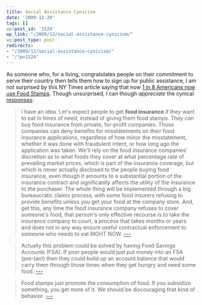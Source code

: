 ```yaml
---
title: Social Assistance Cynicism
date: '2009-12-20'
tags: []
wp:post_id: '1524'
wp_link: "/2009/12/social-assistance-cynicism/"
wp:post_type: post
redirects:
- "/2009/12/social-assistance-cynicism/"
- "/?p=1524"
---
```


As someone who, for a living, congratulates people on their commitment to serve their country then tells them how to sign up for public assistance, I am not surprised by this NY Times article saying that now [1 in 8 Americans now use Food Stamps](http://www.nytimes.com/2009/11/29/us/29foodstamps.html). Though unsurprised, I can though _appreciate_ the cynical [responses](http://www.reddit.com/r/politics/comments/a98b7/food_stamps_now_feed_1_in_8_americans_and_1_in_4/):

> I have an idea. Let's expect people to get **food insurance** if they want to eat in times of need, instead of giving them food stamps. They can buy food insurance from private, for-profit companies. Those companies can deny benefits for misstatements on their food insurance applications, regardless of how minor the misstatement, whether it was done with fraudulent intent, or how long ago the application was taken. We'll rely on the food insurance companies' discretion as to what foods they cover at what percentage rate of prevailing market prices, which is part of the insurance coverage, but which is never actually disclosed to the people buying food insurance, even though it amounts to a substantial portion of the insurance contract and significantly affects the utility of the insurance to the purchaser. The whole thing will be implemented through a big bureaucratic claims process, with some food insurers refusing to provide benefits unless you get your food at the company store. And, get this, any time the food insurance company refuses to cover someone's food, that person's only effective recourse is to take the insurance company to court, a process that takes months or years and does not in any way ensure useful contractual enforcement to someone who needs to eat RIGHT NOW. [---](http://www.reddit.com/r/politics/comments/a98b7/food_stamps_now_feed_1_in_8_americans_and_1_in_4/c0gfyri)

>

> Actually this problem could be solved by having Food Savings Accounts (FSA). If poor people would just put money into an FSA (pre-tax!) then they could build up an account balance that would carry them through those times when they get hungry and need some food. [---](http://www.reddit.com/r/politics/comments/a98b7/food_stamps_now_feed_1_in_8_americans_and_1_in_4/c0gg7hu)

>

> Food stamps just promote the consumption of food. If you subsidize something, you get more of it. We should be discouraging that kind of behavior. [---](http://www.reddit.com/r/politics/comments/a98b7/food_stamps_now_feed_1_in_8_americans_and_1_in_4/c0ggd3s)
